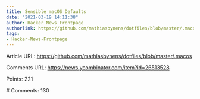 ```yaml
---
title: Sensible macOS Defaults
date: "2021-03-19 14:11:38"
author: Hacker News Frontpage
authorlink: https://github.com/mathiasbynens/dotfiles/blob/master/.macos
tags:
- Hacker-News-Frontpage
---
```


<p>Article URL: <a href="https://github.com/mathiasbynens/dotfiles/blob/master/.macos">https://github.com/mathiasbynens/dotfiles/blob/master/.macos</a></p>
<p>Comments URL: <a href="https://news.ycombinator.com/item?id=26513528">https://news.ycombinator.com/item?id=26513528</a></p>
<p>Points: 221</p>
<p># Comments: 130</p>
